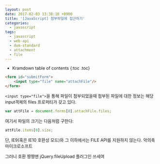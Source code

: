 ```yaml
---
layout: post
date: 2017-02-03 13:38:10 +0900
title: '[JavaScript] 첨부파일에 접근하기'
categories:
  - javascript
tags:
  - javascript
  - web-api
  - dom-standard
  - attachment
  - file
---
```


* Kramdown table of contents
{:toc .toc}


```html
<form id="submitForm">
    <input type="file" name="attachFile"/>
</form>
```

`<input type="file">`을 통해 파일이 첨부되었을때 첨부된 파일에 대한 정보는 해당 input객체의 files 프로퍼티가 갖고 있다.

```js
var attFile = document.forms[0].attachFile.files;
```

여기서 파일의 크기는 다음처럼 구한다:

```js
attFile.items[0].size;
```

단, IE9(혹은 IE10 호환성 모드)와 그 이하에서는 FILE API를 지원하지 않는다. 악의축마이크로소프트

그러니 호환 짱짱맨 jQuery.fileUpload 플러그인 쓰세여
